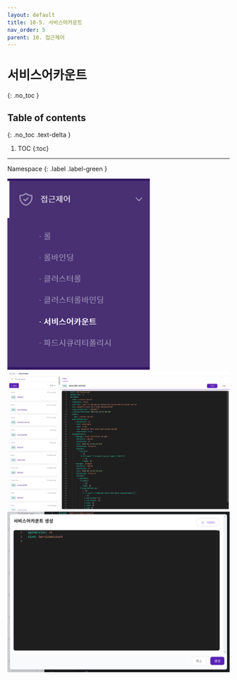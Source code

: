 ```yaml
---
layout: default
title: 10-5. 서비스어카운트
nav_order: 5
parent: 10. 접근제어
---
```


# 서비스어카운트
{: .no_toc }

## Table of contents
{: .no_toc .text-delta }

1. TOC
{:toc}

---
<div class="code-example" markdown="1">
Namespace
{: .label .label-green }
</div>

![ac-005.png](/assets/images/ac/ac-005.png)
![ac-015.png](/assets/images/ac/ac-015.png)
![ac-016.png](/assets/images/ac/ac-016.png)
